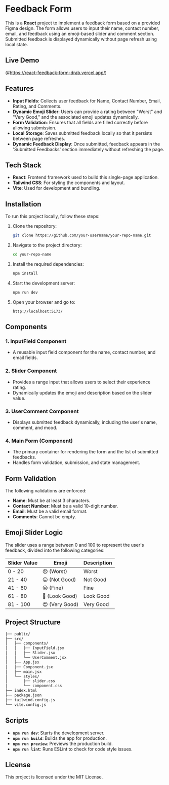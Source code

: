 # Feedback Form

This is a **React** project to implement a feedback form based on a provided Figma design. The form allows users to input their name, contact number, email, and feedback using an emoji-based slider and comment section. Submitted feedback is displayed dynamically without page refresh using local state.

## Live Demo

(#https://react-feedback-form-drab.vercel.app/)

## Features

- **Input Fields**: Collects user feedback for Name, Contact Number, Email, Rating, and Comments.
- **Dynamic Emoji Slider**: Users can provide a rating between "Worst" and "Very Good," and the associated emoji updates dynamically.
- **Form Validation**: Ensures that all fields are filled correctly before allowing submission.
- **Local Storage**: Saves submitted feedback locally so that it persists between page refreshes.
- **Dynamic Feedback Display**: Once submitted, feedback appears in the 'Submitted Feedbacks' section immediately without refreshing the page.

## Tech Stack

- **React**: Frontend framework used to build this single-page application.
- **Tailwind CSS**: For styling the components and layout.
- **Vite**: Used for development and bundling.

## Installation

To run this project locally, follow these steps:

1. Clone the repository:

   ```bash
   git clone https://github.com/your-username/your-repo-name.git
   ```

2. Navigate to the project directory:

   ```bash
   cd your-repo-name
   ```

3. Install the required dependencies:

   ```bash
   npm install
   ```

4. Start the development server:

   ```bash
   npm run dev
   ```

5. Open your browser and go to:

   ```
   http://localhost:5173/
   ```

## Components

### 1. **InputField Component**
   - A reusable input field component for the name, contact number, and email fields.
   
### 2. **Slider Component**
   - Provides a range input that allows users to select their experience rating.
   - Dynamically updates the emoji and description based on the slider value.

### 3. **UserComment Component**
   - Displays submitted feedback dynamically, including the user's name, comment, and mood.

### 4. **Main Form (Component)**
   - The primary container for rendering the form and the list of submitted feedbacks.
   - Handles form validation, submission, and state management.

## Form Validation

The following validations are enforced:

- **Name**: Must be at least 3 characters.
- **Contact Number**: Must be a valid 10-digit number.
- **Email**: Must be a valid email format.
- **Comments**: Cannot be empty.

## Emoji Slider Logic

The slider uses a range between 0 and 100 to represent the user's feedback, divided into the following categories:

| Slider Value | Emoji        | Description  |
|--------------|--------------|--------------|
| 0 - 20       | 😞 (Worst)   | Worst        |
| 21 - 40      | 😐 (Not Good) | Not Good     |
| 41 - 60      | 😑 (Fine)     | Fine         |
| 61 - 80      | 🙂 (Look Good) | Look Good    |
| 81 - 100     | 😍 (Very Good) | Very Good    |

## Project Structure

```bash
├── public/
├── src/
│   ├── components/
│   │   ├── InputField.jsx
│   │   ├── Slider.jsx
│   │   └── UserComment.jsx
│   ├── App.jsx
│   ├── Component.jsx
│   ├── main.jsx
│   └── styles/
│       ├── slider.css
│       └── component.css
├── index.html
├── package.json
├── tailwind.config.js
└── vite.config.js
```

## Scripts

- **`npm run dev`**: Starts the development server.
- **`npm run build`**: Builds the app for production.
- **`npm run preview`**: Previews the production build.
- **`npm run lint`**: Runs ESLint to check for code style issues.

## License

This project is licensed under the MIT License.
